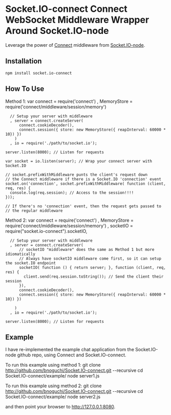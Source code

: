 Socket.IO-connect Connect WebSocket Middleware Wrapper Around Socket.IO-node
============================================================================
Leverage the power of [Connect](http://github.com/senchalabs/Connect) middleware from [Socket.IO-node](http://github.com/LearnBoost/Socket.IO-node).

## Installation
    npm install socket.io-connect

## How To Use
Method 1:
    var connect = require('connect')
      , MemoryStore = require('connect/middleware/session/memory')

      // Setup your server with middleware
      , server = connect.createServer(
          connect.cookieDecoder(),
          connect.session({ store: new MemoryStore({ reapInterval: 60000 * 10}) })
        )
      , io = require('./path/to/socket.io');

    server.listen(8000); // Listen for requests

    var socket = io.listen(server); // Wrap your connect server with Socket.IO

    // socket.prefixWithMiddleware punts the client's request down
    // the Connect middleware if there is a Socket.IO 'connection' event
    socket.on('connection', socket.prefixWithMiddleware( function (client, req, res) {
      console.log(req.session); // Access to the session!!!!
    }));

    // If there's no 'connection' event, then the request gets passed to
    // the regular middleware

Method 2:
    var connect = require('connect')
      , MemoryStore = require('connect/middleware/session/memory')
      , socketIO = require("socket.io-connect").socketIO,

      // Setup your server with middleware
      , server = connect.createServer(
          // socketIO "middleware" does the same as Method 1 but more idiomatically
          // Always have socketIO middleware come first, so it can setup the socket.IO endpoint
          socketIO( function () { return server; }, function (client, req, res) {
            client.send(req.session.toString()); // Send the client their session
          }),
          connect.cookieDecoder(),
          connect.session({ store: new MemoryStore({ reapInterval: 60000 * 10}) })

        )
      , io = require('./path/to/socket.io');

    server.listen(8000); // Listen for requests

## Example
I have re-implemented the example chat application from the Socket.IO-node github repo, using Connect and Socket.IO-connect.

To run this example using method 1:
	git clone http://github.com/bnoguchi/Socket.IO-connect.git --recursive
	cd Socket.IO-connect/example/
	node server1.js

To run this example using method 2:
	git clone http://github.com/bnoguchi/Socket.IO-connect.git --recursive
	cd Socket.IO-connect/example/
	node server2.js

and then point your browser to http://127.0.0.1:8080.
